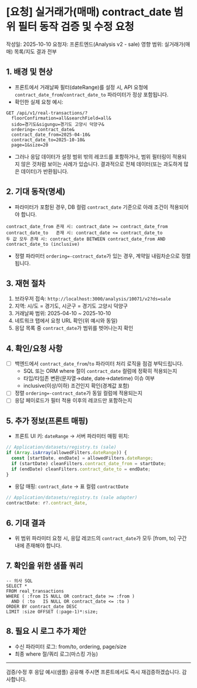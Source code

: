 # [요청] 실거래가(매매) contract_date 범위 필터 동작 검증 및 수정 요청

작성일: 2025-10-10
요청자: 프론트엔드(Analysis v2 - sale)
영향 범위: 실거래가(매매) 목록/지도 결과 전부

## 1. 배경 및 현상

- 프론트에서 거래날짜 필터(dateRange)를 설정 시, API 요청에 `contract_date_from`/`contract_date_to` 파라미터가 정상 포함됩니다.
- 확인한 실제 요청 예시:

```
GET /api/v1/real-transactions/?
  floorConfirmation=all&searchField=all&
  sido=경기도&sigungu=경기도 고양시 덕양구&
  ordering=-contract_date&
  contract_date_from=2025-04-10&
  contract_date_to=2025-10-10&
  page=1&size=20
```

- 그러나 응답 데이터가 설정 범위 밖의 레코드를 포함하거나, 범위 필터링이 적용되지 않은 것처럼 보이는 사례가 있습니다. 결과적으로 전체 데이터(또는 과도하게 많은 데이터)가 반환됩니다.

## 2. 기대 동작(명세)

- 파라미터가 포함된 경우, DB 컬럼 `contract_date` 기준으로 아래 조건이 적용되어야 합니다.

```
contract_date_from 존재 시: contract_date >= contract_date_from
contract_date_to   존재 시: contract_date <= contract_date_to
두 값 모두 존재 시: contract_date BETWEEN contract_date_from AND contract_date_to (inclusive)
```

- 정렬 파라미터 `ordering=-contract_date`가 있는 경우, 계약일 내림차순으로 정렬됩니다.

## 3. 재현 절차

1. 브라우저 접속: `http://localhost:3000/analysis/10071/v2?ds=sale`
2. 지역: 시/도 = 경기도, 시군구 = 경기도 고양시 덕양구
3. 거래날짜 범위: 2025-04-10 ~ 2025-10-10
4. 네트워크 탭에서 요청 URL 확인(위 예시와 동일)
5. 응답 목록 중 `contract_date`가 범위를 벗어나는지 확인

## 4. 확인/요청 사항

- [ ] 백엔드에서 `contract_date_from`/`to` 파라미터 처리 로직을 점검 부탁드립니다.
  - SQL 또는 ORM where 절이 `contract_date` 컬럼에 정확히 적용되는지
  - 타입/타임존 변환(문자열→date, date→datetime) 이슈 여부
  - inclusive(이상/이하) 조건인지 확인(경계값 포함)
- [ ] 정렬 `ordering=-contract_date`가 동일 컬럼에 적용되는지
- [ ] 응답 페이로드가 필터 적용 이후의 레코드만 포함하는지

## 5. 추가 정보(프론트 매핑)

- 프론트 UI 키: `dateRange` → 서버 파라미터 매핑 위치:

```ts
// Application/datasets/registry.ts (sale)
if (Array.isArray(allowedFilters.dateRange)) {
  const [startDate, endDate] = allowedFilters.dateRange;
  if (startDate) cleanFilters.contract_date_from = startDate;
  if (endDate) cleanFilters.contract_date_to = endDate;
}
```

- 응답 매핑: `contract_date` → 표 컬럼 `contractDate`

```ts
// Application/datasets/registry.ts (sale adapter)
contractDate: r?.contract_date,
```

## 6. 기대 결과

- 위 범위 파라미터 요청 시, 응답 레코드의 `contract_date`가 모두 [from, to] 구간 내에 존재해야 합니다.

## 7. 확인을 위한 샘플 쿼리

```
-- 의사 SQL
SELECT *
FROM real_transactions
WHERE ( :from IS NULL OR contract_date >= :from )
  AND ( :to   IS NULL OR contract_date <= :to )
ORDER BY contract_date DESC
LIMIT :size OFFSET (:page-1)*:size;
```

## 8. 필요 시 로그 추가 제안

- 수신 파라미터 로그: from/to, ordering, page/size
- 최종 where 절/쿼리 로그(마스킹 가능)

---

검증/수정 후 응답 예시(샘플) 공유해 주시면 프론트에서도 즉시 재검증하겠습니다. 감사합니다.
